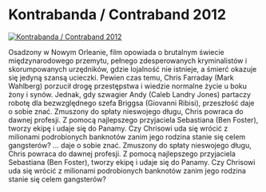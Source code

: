 Kontrabanda / Contraband 2012 
=============
[![Kontrabanda / Contraband 2012 ](http://vidos.pl/images/player.gif)](http://vidos.pl/kontrabanda-contraband-2012)

 Osadzony w Nowym Orleanie, film opowiada o brutalnym świecie międzynarodowego przemytu, pełnego zdesperowanych kryminalistów i skorumpowanych urzędników, gdzie lojalność nie istnieje, a śmierć okazuje się jedyną szansą ucieczki. Pewien czas temu, Chris Farraday (Mark Wahlberg) porzucił drogę przestępstwa i wiedzie normalne życie u boku żony i synów. Jednak, gdy szwagier Andy (Caleb Landry Jones) partaczy robotę dla bezwzględnego szefa Briggsa (Giovanni Ribisi), przeszłość daje o sobie znać. Zmuszony do spłaty nieswojego długu, Chris powraca do dawnej profesji. Z pomocą najlepszego przyjaciela Sebastiana (Ben Foster), tworzy ekipę i udaje się do Panamy. Czy Chrisowi uda się wrócić z milionami podrobionych banknotów zanim jego rodzina stanie się celem gangsterów?   ... daje o sobie znać. Zmuszony do spłaty nieswojego długu, Chris powraca do dawnej profesji. Z pomocą najlepszego przyjaciela Sebastiana (Ben Foster), tworzy ekipę i udaje się do Panamy. Czy Chrisowi uda się wrócić z milionami podrobionych banknotów zanim jego rodzina stanie się celem gangsterów?
